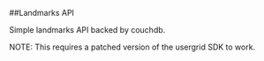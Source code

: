 ##Landmarks API

Simple landmarks API backed by couchdb.

NOTE: This requires a patched version of the usergrid SDK to work.

